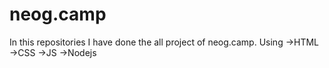 # neog.camp
In this repositories I have done the all project of neog.camp.
Using 
->HTML
->CSS
->JS
->Nodejs
